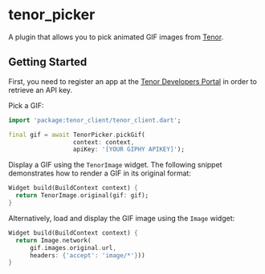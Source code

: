 # tenor_picker

A plugin that allows you to pick animated GIF images from [Tenor](https://tenor.com).



## Getting Started

First, you need to register an app at the [Tenor Developers Portal](https://developers.tenor.com/) in order to retrieve an API key.

Pick a GIF:

```dart
import 'package:tenor_client/tenor_client.dart';

final gif = await TenorPicker.pickGif(
                  context: context, 
                  apiKey: '[YOUR GIPHY APIKEY]');
```

Display a GIF using the ```TenorImage``` widget. The following snippet demonstrates how to render a GIF in its original format:
```dart
Widget build(BuildContext context) {
  return TenorImage.original(gif: gif);
}
```

Alternatively, load and display the GIF image using the ```Image``` widget:
```dart
Widget build(BuildContext context) {
  return Image.network(
      gif.images.original.url, 
      headers: {'accept': 'image/*'}))
}
```

